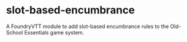 # slot-based-encumbrance
A FoundryVTT module to add slot-based encumbrance rules to the Old-School Essentials game system.
